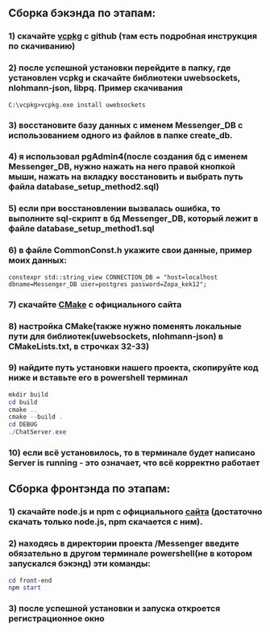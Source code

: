 ## Сборка бэкэнда по этапам:
### 1) скачайте [vcpkg](https://github.com/microsoft/vcpkg) c github (там есть подробная инструкция по скачиванию) 
### 2) после успешной установки перейдите в папку, где установлен vcpkg и скачайте библиотеки uwebsockets, nlohmann-json, libpq. Пример скачивания
``` C:\vcpkg>vcpkg.exe install uwebsockets ```
### 3) восстановите базу данных с именем Messenger_DB с использованием одного из файлов в папке create_db.
### 4) я использовал pgAdmin4(после создания бд с именем Messenger_DB, нужно нажать на него правой кнопкой мыши, нажать на вкладку восстановить и выбрать путь файла database_setup_method2.sql)
### 5) если при восстановлении вызвалась ошибка, то выполните sql-скрипт в бд Messenger_DB, который лежит в файле database_setup_method1.sql
### 6) в файле CommonConst.h укажите свои данные, пример моих данных: 
``` constexpr std::string_view CONNECTION_DB = "host=localhost dbname=Messenger_DB user=postgres password=Zopa_kek12"; ```
### 7) скачайте [CMake](https://cmake.org/download/) с официального сайта
### 8) настройка CMake(также нужно поменять локальные пути для библиотек(uwebsockets, nlohmann-json) в CMakeLists.txt, в строчках 32-33)
### 9) найдите путь установки нашего проекта, скопируйте код ниже и вставьте его в powershell терминал  
```powershell
mkdir build
cd build
cmake ..
cmake --build .
cd DEBUG
./ChatServer.exe
```
### 10) если всё установилось, то в терминале будет написано Server is running - это означает, что всё корректно работает

## Сборка фронтэнда по этапам:
### 1) скачайте node.js и npm с официального [сайта]((https://nodejs.org/en)) (достаточно скачать только node.js, npm скачается с ним).
### 2) находясь в директории проекта /Messenger введите **обязательно в другом терминале powershell(не в котором запускался бэкэнд)** эти команды:
```powershell
cd front-end
npm start
``` 
### 3) после успешной установки и запуска откроется регистрационное окно
